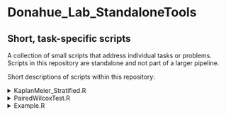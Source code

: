 # Donahue_Lab_StandaloneTools
## Short, task-specific scripts  

A collection of small scripts that address individual tasks or problems. Scripts in this repository are standalone and not part of a larger pipeline.  
  
  

Short descriptions of scripts within this repository:  



<details>
<summary> KaplanMeier_Stratified.R </summary>

Kaplan Meier Plots with two groups - choose percentile to stratify (ex Median)

The output .csv:
| feature | p value | cutoff |
|-----:|-----:|-----:|

**Visualization:** Kaplan Meier plot

</details>



<details>
<summary> PairedWilcoxTest.R </summary>

Paired Wilcox Test for multiple features.

The output .csv:
| feature | p value | median1 | median2 |
|-----:|-----:|-----:|-----:|

**Visualization:** Box plot

</details>






<details>
<summary> Example.R </summary>

" Description "

</details>


